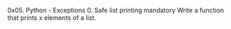 0x05. Python - Exceptions
0. Safe list printing
mandatory
Write a function that prints x elements of a list.
